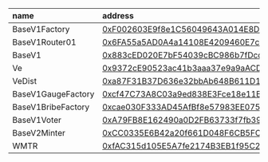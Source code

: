 
| name          | address                                                                                                                              |
| :------------ | :----------------------------------------------------------------------------------------------------------------------------------- |
| BaseV1Factory | [0xF002603E9f8e1C56049643A014E8D36D56E91a65](https://scan-warringstakes.meter.io/address/0xF002603E9f8e1C56049643A014E8D36D56E91a65) |
| BaseV1Router01 | [0x6FA55a5AD0A4a14108E4209460E7c36e7099a1C9](https://scan-warringstakes.meter.io/address/0x6FA55a5AD0A4a14108E4209460E7c36e7099a1C9) |
| BaseV1 | [0x883cED020E7bF54039cBC986b7fDcd2033E90c2a](https://scan-warringstakes.meter.io/address/0x883cED020E7bF54039cBC986b7fDcd2033E90c2a) |
| Ve | [0x9372cE90523ac41b3aaa37e9a9aACD9F558bcc39](https://scan-warringstakes.meter.io/address/0x9372cE90523ac41b3aaa37e9a9aACD9F558bcc39) |
| VeDist | [0xa87F31B37D636e32bbAb648B611D120d2ab195b2](https://scan-warringstakes.meter.io/address/0xa87F31B37D636e32bbAb648B611D120d2ab195b2) |
| BaseV1GaugeFactory | [0xcf47C73A8C03a9ed838E3Fce18e11B4eA0276B03](https://scan-warringstakes.meter.io/address/0xcf47C73A8C03a9ed838E3Fce18e11B4eA0276B03) |
| BaseV1BribeFactory | [0xcae030F333AD45AfBf8e57983EE075cB0075d5A1](https://scan-warringstakes.meter.io/address/0xcae030F333AD45AfBf8e57983EE075cB0075d5A1) |
| BaseV1Voter | [0xA79FB8E162490a0D2FB63733f7fb396285E91c38](https://scan-warringstakes.meter.io/address/0xA79FB8E162490a0D2FB63733f7fb396285E91c38) |
| BaseV2Minter | [0xCC0335E6B42a20f661D048F6CB5FC2541E6042D0](https://scan-warringstakes.meter.io/address/0xCC0335E6B42a20f661D048F6CB5FC2541E6042D0) |
| WMTR | [0xfAC315d105E5A7fe2174B3EB1f95C257A9A5e271](https://scan-warringstakes.meter.io/address/0xfAC315d105E5A7fe2174B3EB1f95C257A9A5e271) |